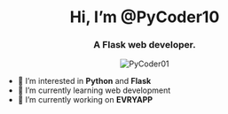 <h1 align="center">Hi, I’m @PyCoder10</h1>
<h3 align="center">A Flask web developer.</h3>

<p align="center"> <img src="https://komarev.com/ghpvc/?username=PyCoder10&label=Profile%20views&color=blue&style=flat-square" alt="PyCoder01"/> </p>
  
- 👀 I’m interested in **Python** and **Flask**
- 🌱 I’m currently learning web development
- 🔭 I’m currently working on **EVRYAPP**

<!---
PyCoder10/PyCoder10 is a ✨ special ✨ repository because its `README.md` (this file) appears on your GitHub profile.
You can click the Preview link to take a look at your changes.
--->
